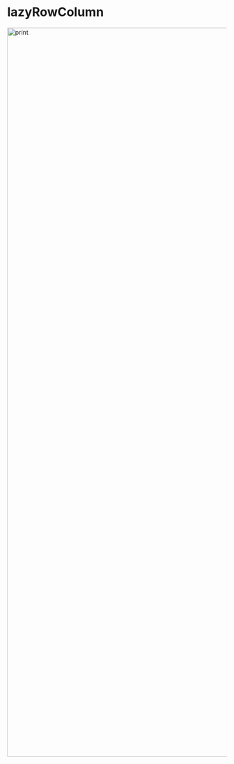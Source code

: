# lazyRowColumn
<img width="1675" alt="print" src="https://user-images.githubusercontent.com/110065732/226628996-29557696-79d1-49cc-bc14-fcdf4b6c6b8e.png">
